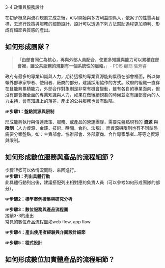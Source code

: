<p>3-4 政策與服務設計</p>

<p>在初步概念與流程規劃完成之後，可以開始與多方利益關係人，依案子的性質與目標，去進行政策與服務的細節設計，設計可以透過下列方法幫助過程更加順利、形成有細節與質感的產出。</p>

<h2>如何形成團隊？</h2>

<blockquote><p>「<strong>由部會同仁為核心，再與外部人員配合，使更多知識與能力可以累積在部會裡，讓公共服務的規劃有一個系統性的脈絡。</strong>」- PDIS 顧問 張芳睿 </p></blockquote>

<p>政府有最多的專業知識與人力，期待這樣的專業資源能夠累積在部會裡面，所以仰賴外部專家學者、使用者、廠商的部分，建議採用協作的方式。政府的組織一直存在且能夠累積能力，外部合作對象則是非常有機會變動，雖有各自的專業面向，但沒有部會裡全面的專業知識與人力，如果在做後續規劃的時候並沒有讓部會內的人力主持，會有知識上的落差，產出的公共服務也會有缺陷。</p>

<p> <strong>☞步驟1：盤點資源與限制</strong></p>

<p> 形成能夠執行與傳達政策、服務、或產品的營運團隊，需要先盤點現有的 <strong>資源</strong> 與 <strong>限制</strong>（人力資源、金錢、技術、時間、合約、法規），而資源與限制也有不同型態需要分類盤點，如：主責部會、協辦部會、外部廠商、合作專家學者...等等之資源與限制。</p>

<h2>如何形成數位服務與產品的流程細節？</h2>

<p>步驟1到5可以依情況同時、來回進行。<br> <strong>☞步驟1：列出具體行動</strong><br>此具體行動列出後，建議搭配列出相對應的負責人員（可以參考如何形成團隊的部分）。</p>

<p> <strong>☞步驟2：標竿案例搜集與研究分析</strong></p>

<p> <strong>☞步驟3：數位服務與產品流程圖</strong><br>接續3-3的產出<br>常見的數位產品流程圖如web flow, app flow</p>

<p><strong>☞步驟4：產出使用者經驗與介面設計細節</strong></p>

<p><strong>☞步驟5：程式設計</strong></p>

<h2>如何形成數位加實體產品的流程細節？</h2>